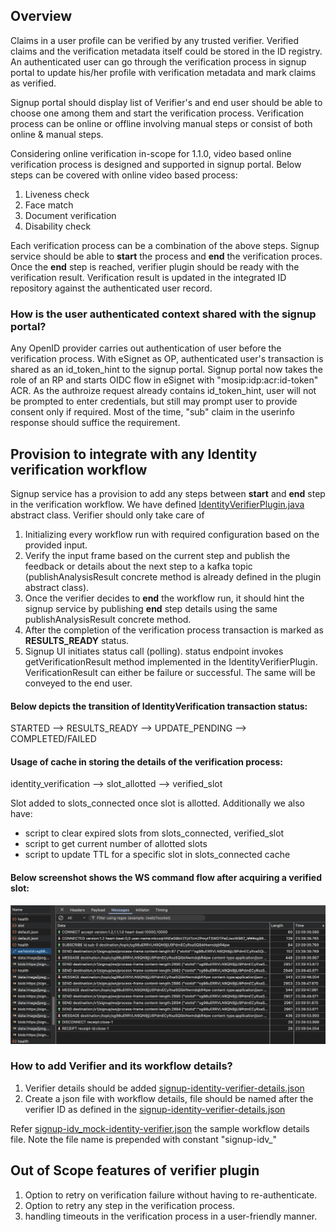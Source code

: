 ## Overview

Claims in a user profile can be verified by any trusted verifier. Verified claims and the verification metadata itself could 
be stored in the ID registry. An authenticated user can go through the verification process in signup portal to update his/her profile
with verification metadata and mark claims as verified.

Signup portal should display list of Verifier's and end user should be able to choose one among them and start the verification process.
Verification process can be online or offline involving manual steps or consist of both online & manual steps. 

Considering online verification in-scope for 1.1.0, video based online verification process is designed and supported in signup portal.
Below steps can be covered with online video based process:
1. Liveness check
2. Face match
3. Document verification
4. Disability check

Each verification process can be a combination of the above steps. Signup service should be able to **start**
the process and **end** the verification proces. Once the **end** step is reached, verifier plugin should be ready with 
the verification result. Verification result is updated in the integrated ID repository against the authenticated user record.

### How is the user authenticated context shared with the signup portal?
Any OpenID provider carries out authentication of user before the verification process. With eSignet as OP, authenticated 
user's transaction is shared as an id_token_hint to the signup portal. Signup portal now takes the role of an RP and starts OIDC flow in eSignet with "mosip:idp:acr:id-token" ACR. As the authroize request
already contains id_token_hint, user will not be prompted to enter credentials, but still may prompt user to provide consent only if required. Most of 
the time, "sub" claim in the userinfo response should suffice the requirement.

## Provision to integrate with any Identity verification workflow
Signup service has a provision to add any steps between **start** and **end** step in the verification workflow. We have defined [IdentityVerifierPlugin.java](../../signup-integration-api/src/main/java/io/mosip/signup/api/spi/IdentityVerifierPlugin.java) 
abstract class. Verifier should only take care of 

1. Initializing every workflow run with required configuration based on the provided input. 
2. Verify the input frame based on the current step and publish the feedback or details about the next step to a kafka topic (publishAnalysisResult concrete method is already defined in the plugin abstract class).
3. Once the verifier decides to **end** the workflow run, it should hint the signup service by publishing **end** step details using the same publishAnalysisResult concrete method.
4. After the completion of the verification process transaction is marked as **RESULTS_READY** status.
5. Signup UI initiates status call (polling). status endpoint invokes getVerificationResult method implemented in the IdentityVerifierPlugin. VerificationResult can either be failure or successful. The same will be conveyed to the end user.

#### Below depicts the transition of IdentityVerification transaction status:

STARTED --> RESULTS_READY --> UPDATE_PENDING --> COMPLETED/FAILED

#### Usage of cache in storing the details of the verification process:

identity_verification --> slot_allotted --> verified_slot

Slot added to slots_connected once slot is allotted. Additionally we also have:

* script to clear expired slots from slots_connected, verified_slot
* script to get current number of allotted slots
* script to update TTL for a specific slot in slots_connected cache

#### Below screenshot shows the WS command flow after acquiring a verified slot:
![ws-interaction.png](ws-interaction.png)


### How to add Verifier and its workflow details?

1. Verifier details should be added [signup-identity-verifier-details.json](../../signup-service/src/main/resources/signup-identity-verifier-details.json)
2. Create a json file with workflow details, file should be named after the verifier ID as defined in the [signup-identity-verifier-details.json](../../signup-service/src/main/resources/signup-identity-verifier-details.json)

Refer [signup-idv_mock-identity-verifier.json](../../signup-service/src/main/resources/signup-idv_mock-identity-verifier.json) the sample workflow details file. Note the file name is prepended with constant "signup-idv_"

## Out of Scope features of verifier plugin

1. Option to retry on verification failure without having to re-authenticate.
2. Option to retry any step in the verification process.
3. handling timeouts in the verification process in a user-friendly manner.